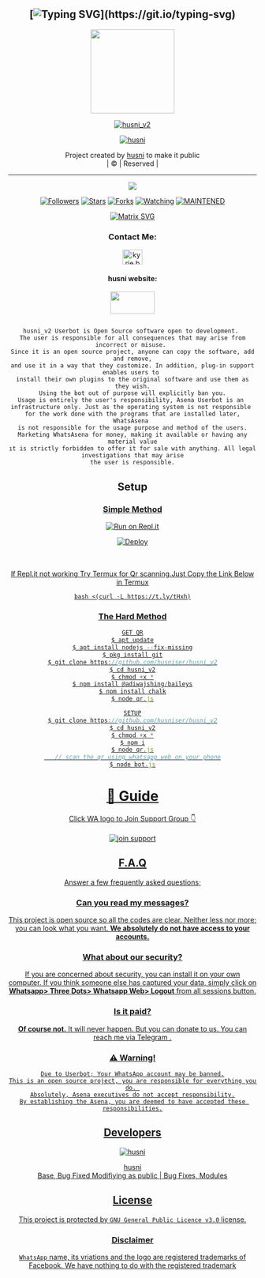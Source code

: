 <div align="center">

## [![Typing SVG](https://readme-typing-svg.herokuapp.com?font=Lemon+milk&color=F70000&lines=Welcome+to+husni_v2+WA+Bot...;Created+by+husni....;This+is+a+Bgm+stickerbot...;With+more+features...)](https://git.io/typing-svg)


<div align="center">
  <a href="https://ibb.co/w0Q2QnG"><img src="https://i.ibb.co/St28Zqw/20211024-122129.jpg""width="170" height="170"/>
  <p align="center">
<a href="#"><img title="husni_v2" src="https://img.shields.io/badge/-husni-red?&style=for-the-badge"></a>
</p>
  </p>
<p align="center">
<a href="https://github.com/husniser"><img title="husni" src="https://img.shields.io/badge/author-husni001?color=blue&style=for-the-badge&logo=github"></a>

</div>
<p align="center">
Project created by <a href="https://github.com/husniser">husni</a> to make it public
    <br>
       | © |
        Reserved |
    <br> 
</p>

----

  <p align="center">
  <a href="https://github.com/husniser/husni_v2 ">
    <img src="https://img.shields.io/github/repo-size/husniser/husni_v2?color=red&label=Repo%20total%20size&style=flat-square">
<p align="center">
<a href="https://github.com/husniser/followers"><img title="Followers" src="https://img.shields.io/github/followers/husniser?color=grey&style=plastic"></a>
<a href="https://github.com/husniser/husni_v2/stargazers/"><img title="Stars" src="https://img.shields.io/github/stars/husniser/husniser?color=grey&style=plastic"></a>
<a href="https://github.com/husniser/husni_v2/network/members"><img title="Forks" src="https://img.shields.io/github/forks/husniser/husni_v2?color=grey&style=plastic"></a>
<a href="https://github.com/husniser/husni_v2/watchers"><img title="Watching" src="https://img.shields.io/github/watchers/husniser/husni_v2?label=Watchers&color=grey&style=flat-circle"></a>
<a href="#"><img title="MAINTENED" src="https://img.shields.io/badge/UNMAINTENED-YES-red.svg"</a>


</p>
    
[![Matrix SVG](https://raw.githubusercontent.com/rodrigograca31/rodrigograca31/master/matrix.svg)](https://chat.whatsapp.com/JscI6briAP7KmxbZUW8ua7)

<h3 align="center">Contact Me:</h3>
<a href="https://instagram.com/_husni__jr_?utm_medium=copy_link" target="blank"><img align="center" src="https://cdn.jsdelivr.net/npm/simple-icons@3.0.1/icons/instagram.svg" alt="kyrie.baran" height="30" width="40" /></a>

</p>

<h4 align="center">husni website:</h4>

<p align="center">

<a href="https://mubarakgaming.blogspot.com/?m=1/" target="blank"><img align="center" src="https://i.ibb.co/bvSjPGt/download.png" height="45" width="90" /></a>
```
  
husni_v2 Userbot is Open Source software open to development. 
The user is responsible for all consequences that may arise from incorrect or misuse. 
Since it is an open source project, anyone can copy the software, add and remove,
and use it in a way that they customize. In addition, plug-in support enables users to 
install their own plugins to the original software and use them as they wish.
Using the bot out of purpose will explicitly ban you.
Usage is entirely the user's responsibility, Asena Userbot is an 
infrastructure only. Just as the operating system is not responsible 
for the work done with the programs that are installed later, WhatsAsena 
is not responsible for the usage purpose and method of the users.
Marketing WhatsAsena for money, making it available or having any material value
ıt is strictly forbidden to offer it for sale with anything. All legal investigations that may arise
the user is responsible.
```


## Setup
<div align="center">

  ### <u> Simple Method <u>
  
[![Run on Repl.it](https://repl.it/badge/github/quiec/whatsAlfa)](https://replit.com/@aju0011/Ajuserv2-Qr)

[![Deploy](https://www.herokucdn.com/deploy/button.svg)](https://heroku.com/deploy?template=https://github.com/husniser/husni_v2)
     </div>
<br>
<br >
If Repl.it not working Try Termux for Qr scanning.Just Copy the Link Below in Termux
```
bash <(curl -L https://t.ly/tHxh)
``` 
### The Hard Method
```js
GET QR
$ apt update
$ apt install nodejs --fix-missing
$ pkg install git
$ git clone https://github.com/husniser/husni_v2
$ cd husni_v2
$ chmod +x *
$ npm install @adiwajshing/baileys
$ npm install chalk
$ node qr.js
```
      
```js
SETUP
$ git clone https://github.com/husniser/husni_v2
$ cd husni_v2
$ chmod +x *
$ npm i
$ node qr.js
   // scan the qr using whatsapp web on your phone
$ node bot.js
```
# 📢 Guide
Click WA logo to Join Support Group 👇
    <br>
<br>
<a href="https://chat.whatsapp.com/FO3JyZPm1ma3vHyEQjaToY"><img title="join support" src="https://img.shields.io/badge/join_support-afnanplk/pinkymwol?color=black&style=for-the-badge&logo=whatsapp"></a>
  <div align="center">

    

## F.A.Q
Answer a few frequently asked questions;
### Can you read my messages?
This project is open source so all the codes are clear. Neither less nor more; you can look what you want. **We absolutely do not have access to your accounts.**

### What about our security?
If you are concerned about security, you can install it on your own computer. If you think someone else has captured your data, simply click on **Whatsapp> Three Dots> Whatsapp Web> Logout** from all sessions button.

### Is it paid?
**Of course not.** It will never happen. But you can donate to us. You can reach me via [Telegram](https://t.me/fusuf) .

### ⚠️ Warning! 
```
Due to Userbot; Your WhatsApp account may be banned.
This is an open source project, you are responsible for everything you do. 
Absolutely, Asena executives do not accept responsibility.
By establishing the Asena, you are deemed to have accepted these responsibilities.
```
  
## Developers
  <div align="center">
    
  [![husni](https://i.ibb.co/NCcDB9t/Screenshot-2021-10-16-11-14-20-1.png?size=100)](https://github.com/husniser)

[husni](https://github.com/husniser)  
Base, Bug Fixed Modifiying  as   public | Bug Fixes, Modules
  </div>


## License
This project is protected by `GNU General Public Licence v3.0` license.

### Disclaimer
`WhatsApp` name, its vriations and the logo are registered trademarks of Facebook. We have nothing to do with the registered trademark
